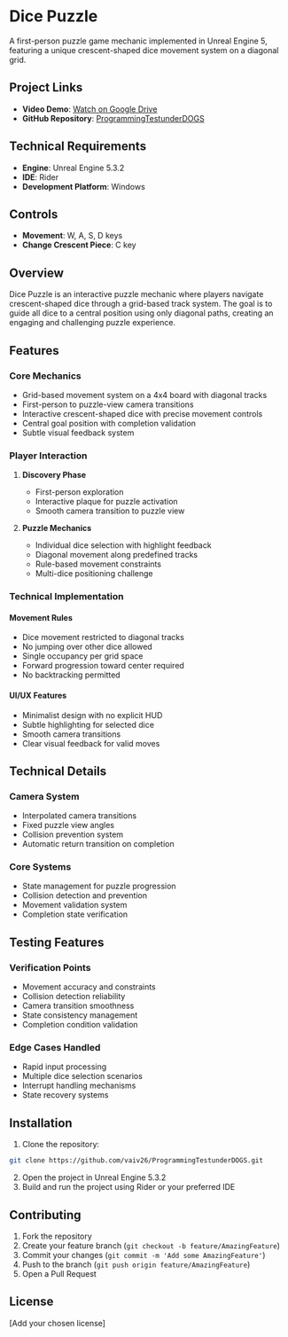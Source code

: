 # Dice Puzzle

A first-person puzzle game mechanic implemented in Unreal Engine 5, featuring a unique crescent-shaped dice movement system on a diagonal grid.

## Project Links
* **Video Demo**: [Watch on Google Drive](https://drive.google.com/file/d/1UKSYwOQMsROjfgP73scTWrkI-ewJCAqY/view?usp=sharing)
* **GitHub Repository**: [ProgrammingTestunderDOGS](https://github.com/vaiv26/ProgrammingTestunderDOGS.git)

## Technical Requirements
* **Engine**: Unreal Engine 5.3.2
* **IDE**: Rider
* **Development Platform**: Windows

## Controls
* **Movement**: W, A, S, D keys
* **Change Crescent Piece**: C key

## Overview

Dice Puzzle is an interactive puzzle mechanic where players navigate crescent-shaped dice through a grid-based track system. The goal is to guide all dice to a central position using only diagonal paths, creating an engaging and challenging puzzle experience.

## Features

### Core Mechanics
- Grid-based movement system on a 4x4 board with diagonal tracks
- First-person to puzzle-view camera transitions
- Interactive crescent-shaped dice with precise movement controls
- Central goal position with completion validation
- Subtle visual feedback system

### Player Interaction
1. **Discovery Phase**
   - First-person exploration
   - Interactive plaque for puzzle activation
   - Smooth camera transition to puzzle view

2. **Puzzle Mechanics**
   - Individual dice selection with highlight feedback
   - Diagonal movement along predefined tracks
   - Rule-based movement constraints
   - Multi-dice positioning challenge

### Technical Implementation

#### Movement Rules
- Dice movement restricted to diagonal tracks
- No jumping over other dice allowed
- Single occupancy per grid space
- Forward progression toward center required
- No backtracking permitted

#### UI/UX Features
- Minimalist design with no explicit HUD
- Subtle highlighting for selected dice
- Smooth camera transitions
- Clear visual feedback for valid moves

## Technical Details

### Camera System
- Interpolated camera transitions
- Fixed puzzle view angles
- Collision prevention system
- Automatic return transition on completion

### Core Systems
- State management for puzzle progression
- Collision detection and prevention
- Movement validation system
- Completion state verification

## Testing Features

### Verification Points
- Movement accuracy and constraints
- Collision detection reliability
- Camera transition smoothness
- State consistency management
- Completion condition validation

### Edge Cases Handled
- Rapid input processing
- Multiple dice selection scenarios
- Interrupt handling mechanisms
- State recovery systems

## Installation

1. Clone the repository:
```bash
git clone https://github.com/vaiv26/ProgrammingTestunderDOGS.git
```
2. Open the project in Unreal Engine 5.3.2
3. Build and run the project using Rider or your preferred IDE

## Contributing

1. Fork the repository
2. Create your feature branch (`git checkout -b feature/AmazingFeature`)
3. Commit your changes (`git commit -m 'Add some AmazingFeature'`)
4. Push to the branch (`git push origin feature/AmazingFeature`)
5. Open a Pull Request

## License

[Add your chosen license]

